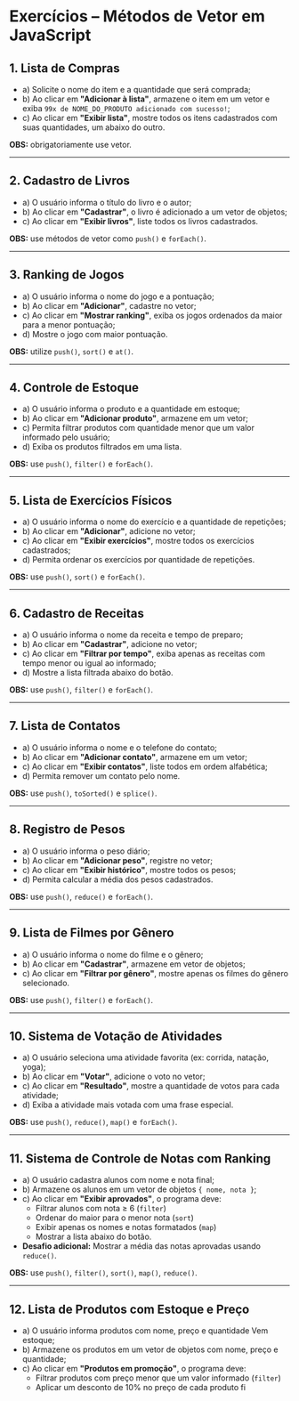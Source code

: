 # Exercícios – Métodos de Vetor em JavaScript

## 1. Lista de Compras
- a) Solicite o nome do item e a quantidade que será comprada;  
- b) Ao clicar em **"Adicionar à lista"**, armazene o item em um vetor e exiba `99x de NOME_DO_PRODUTO adicionado com sucesso!`;  
- c) Ao clicar em **"Exibir lista"**, mostre todos os itens cadastrados com suas quantidades, um abaixo do outro.  

**OBS:** obrigatoriamente use vetor.

---

## 2. Cadastro de Livros
- a) O usuário informa o título do livro e o autor;  
- b) Ao clicar em **"Cadastrar"**, o livro é adicionado a um vetor de objetos;  
- c) Ao clicar em **"Exibir livros"**, liste todos os livros cadastrados.  

**OBS:** use métodos de vetor como `push()` e `forEach()`.

---

## 3. Ranking de Jogos
- a) O usuário informa o nome do jogo e a pontuação;  
- b) Ao clicar em **"Adicionar"**, cadastre no vetor;  
- c) Ao clicar em **"Mostrar ranking"**, exiba os jogos ordenados da maior para a menor pontuação;  
- d) Mostre o jogo com maior pontuação.  

**OBS:** utilize `push()`, `sort()` e `at()`.

---

## 4. Controle de Estoque
- a) O usuário informa o produto e a quantidade em estoque;  
- b) Ao clicar em **"Adicionar produto"**, armazene em um vetor;  
- c) Permita filtrar produtos com quantidade menor que um valor informado pelo usuário;  
- d) Exiba os produtos filtrados em uma lista.  

**OBS:** use `push()`, `filter()` e `forEach()`.

---

## 5. Lista de Exercícios Físicos
- a) O usuário informa o nome do exercício e a quantidade de repetições;  
- b) Ao clicar em **"Adicionar"**, adicione no vetor;  
- c) Ao clicar em **"Exibir exercícios"**, mostre todos os exercícios cadastrados;  
- d) Permita ordenar os exercícios por quantidade de repetições.  

**OBS:** use `push()`, `sort()` e `forEach()`.

---

## 6. Cadastro de Receitas
- a) O usuário informa o nome da receita e tempo de preparo;  
- b) Ao clicar em **"Cadastrar"**, adicione no vetor;  
- c) Ao clicar em **"Filtrar por tempo"**, exiba apenas as receitas com tempo menor ou igual ao informado;  
- d) Mostre a lista filtrada abaixo do botão.  

**OBS:** use `push()`, `filter()` e `forEach()`.

---

## 7. Lista de Contatos
- a) O usuário informa o nome e o telefone do contato;  
- b) Ao clicar em **"Adicionar contato"**, armazene em um vetor;  
- c) Ao clicar em **"Exibir contatos"**, liste todos em ordem alfabética;  
- d) Permita remover um contato pelo nome.  

**OBS:** use `push()`, `toSorted()` e `splice()`.

---

## 8. Registro de Pesos
- a) O usuário informa o peso diário;  
- b) Ao clicar em **"Adicionar peso"**, registre no vetor;  
- c) Ao clicar em **"Exibir histórico"**, mostre todos os pesos;  
- d) Permita calcular a média dos pesos cadastrados.  

**OBS:** use `push()`, `reduce()` e `forEach()`.

---

## 9. Lista de Filmes por Gênero
- a) O usuário informa o nome do filme e o gênero;  
- b) Ao clicar em **"Cadastrar"**, armazene em vetor de objetos;  
- c) Ao clicar em **"Filtrar por gênero"**, mostre apenas os filmes do gênero selecionado.  

**OBS:** use `push()`, `filter()` e `forEach()`.

---

## 10. Sistema de Votação de Atividades
- a) O usuário seleciona uma atividade favorita (ex: corrida, natação, yoga);  
- b) Ao clicar em **"Votar"**, adicione o voto no vetor;  
- c) Ao clicar em **"Resultado"**, mostre a quantidade de votos para cada atividade;  
- d) Exiba a atividade mais votada com uma frase especial.  

**OBS:** use `push()`, `reduce()`, `map()` e `forEach()`.

---

## 11. Sistema de Controle de Notas com Ranking
- a) O usuário cadastra alunos com nome e nota final;  
- b) Armazene os alunos em um vetor de objetos `{ nome, nota }`;  
- c) Ao clicar em **"Exibir aprovados"**, o programa deve:  
  - Filtrar alunos com nota ≥ 6 (`filter`)  
  - Ordenar do maior para o menor nota (`sort`)  
  - Exibir apenas os nomes e notas formatados (`map`)  
  - Mostrar a lista abaixo do botão.  
- **Desafio adicional:** Mostrar a média das notas aprovadas usando `reduce()`.  

**OBS:** use `push()`, `filter()`, `sort()`, `map()`, `reduce()`.

---

## 12. Lista de Produtos com Estoque e Preço
- a) O usuário informa produtos com nome, preço e quantidade Vem estoque;  
- b) Armazene os produtos em um vetor de objetos com nome, preço e quantidade;  
- c) Ao clicar em **"Produtos em promoção"**, o programa deve:  
  - Filtrar produtos com preço menor que um valor informado (`filter`)  
  - Aplicar um desconto de 10% no preço de cada produto fi
